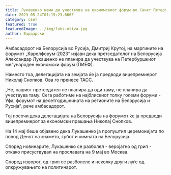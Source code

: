 ```yaml
---
title: Лукашенко нема да учествува на економскиот форум во Санкт Петербург
date: 2023-05-24T01:15:23.666Z
category: свет
featured: true
featuredImage: ../img/luks-otiva.jpg
author: Вардарски
---
```

Амбасадорот на Белорусија во Русија, Дмитриј Крутој, на маргините на форумот „Карелфорум-2023“ изјави дека претседателот на Белорусија Александар Лукашенко не планира да учествува на Петербуршкиот меѓународен економски форум (ПИЕФ).

Наместо тоа, делегацијата на земјата ќе ја предводи вицепремиерот Николај Снопков. Ова го пренесе ТАСС.

„Не, нашиот претседател не планира да оди таму, не планира да учествува таму. Сега работиме на најблискиот толку големи форуми - Уфа, форумот на десетгодишнината на регионите на Белорусија и Русија“, рече амбасадорот.

Тој посочи дека делегацијата на Белорусија на форумот ќе ја предводи вицепремиерот за економски прашања Николај Снопков.

На 14 мај беше објавено дека Лукашенко ја пропуштил церемонијата по повод Денот на знамето, грбот и химната на Белорусија.

Според новинарите, Лукашенко се разболел - веројатно од грип - откако присуствувал на прославата на 9 мај во Москва.

Според изворот, од грип се разболеле и неколку други луѓе од опкружувањето на политичарот.